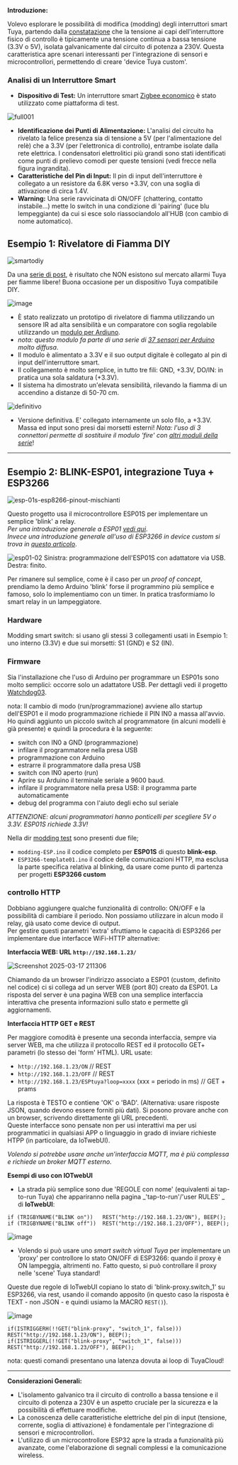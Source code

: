 
**Introduzione:**

 Volevo esplorare le possibilità di modifica (modding) degli interruttori smart Tuya, partendo dalla [constatazione](https://www.facebook.com/groups/tuyaitalia/permalink/1601909300443417/) che la tensione ai capi dell'interruttore fisico di controllo è tipicamente una tensione continua a bassa tensione (3.3V o 5V), isolata galvanicamente dal circuito di potenza a 230V. Questa caratteristica apre scenari interessanti per l'integrazione di sensori e microcontrollori, permettendo di creare 'device Tuya custom'.

### Analisi di un Interruttore Smart

* **Dispositivo di Test:** Un interruttore smart [Zigbee economico](https://it.aliexpress.com/item/1005005875932568.html) è stato utilizzato come piattaforma di test.

![full001](https://github.com/user-attachments/assets/5526c2b4-8f3b-400d-9d63-45ec7e69cd55)

* **Identificazione dei Punti di Alimentazione:** L'analisi del circuito ha rivelato la felice presenza sia di tensione a 5V (per l'alimentazione del relè) che a 3.3V (per l'elettronica di controllo), entrambe isolate dalla rete elettrica. I condensatori elettrolitici più grandi sono stati identificati come punti di prelievo comodi per queste tensioni (vedi frecce nella figura ingrandita).
* **Caratteristiche del Pin di Input:** Il pin di input dell'interruttore è collegato a un resistore da 6.8K verso +3.3V, con una soglia di attivazione di circa 1.4V.
* **Warning:** Una serie ravvicinata di ON/OFF (chattering, contatto instabile...) mette lo switch in una condizione di 'pairing' (luce blu lempeggiante) da cui si esce solo riassociandolo all'HUB (con cambio di nome automatico).


## Esempio 1: Rivelatore di Fiamma DIY

![smartodiy](https://github.com/user-attachments/assets/aa2f31be-f7fe-4c35-86f4-c6d47d3bf05e)

Da una [serie di post](https://www.facebook.com/groups/tuyaitalia/permalink/1543046892996325/), è risultato che NON esistono sul mercato allarmi Tuya per fiamme libere! Buona occasione per un dispositivo Tuya compatibile DIY.

![image](https://github.com/user-attachments/assets/bfd57a5a-3507-4ab2-805d-2bc537dfc0cd)

 * È stato realizzato un prototipo di rivelatore di fiamma utilizzando un sensore IR ad alta sensibilità e un comparatore con soglia regolabile utilizzando un [modulo per Ardiuno](https://it.aliexpress.com/item/1005007581633099.html).
 * _nota: questo modulo fa parte di una serie di [37 sensori per Arduino](https://it.aliexpress.com/w/wholesale-37-arduino-sensor.html) molto diffusa_.
 * Il modulo è alimentato a 3.3V e il suo output digitale è collegato al pin di input dell'interruttore smart.
 * Il collegamento è molto semplice, in tutto tre fili: GND, +3.3V, DO/IN: in pratica una sola saldatura (+3.3V).
 * Il sistema ha dimostrato un'elevata sensibilità, rilevando la fiamma di un accendino a distanze di 50-70 cm.

![definitivo](https://github.com/user-attachments/assets/f4bbe185-4abd-4b20-b782-9afa9a90b78f)

 * Versione definitiva. E' collegato internamente un solo filo, a +3.3V. Massa ed input sono presi dai morsetti esterni! _Nota: l'uso di 3 connettori permette di sostituire il modulo 'fire' con [altri moduli della serie](https://www.adrirobot.it/37_in_1_sensor_module_board_set_kit_for_arduino/)_!
 
<hr> 

## Esempio 2:  BLINK-ESP01, integrazione Tuya + ESP3266

![esp-01s-esp8266-pinout-mischianti](https://github.com/user-attachments/assets/7e756b2f-d20e-42cf-ace9-d15ed1fb66f8)

Questo progetto usa il microcontrollore ESP01S per implementare un semplice 'blink' a relay. <br>
_Per una introduzione generale a ESP01 [vedi qui](https://www.ariat-tech.it/blog/esp-01-functional-features,pin-configuration,applications-and-relationship-with-esp-01s-and-esp8266.html)_.<br>
_Invece una introduzione generale all'uso di ESP3266 in device custom si trova in [questo articolo](https://github.com/msillano/tuyaDEAMON-applications/wiki/note-5:-Watchdog-for-IOT#note-esp-01-programming)_.

![esp01-02](https://github.com/user-attachments/assets/ea6eaf65-409b-411d-b6c5-6f81525e3bfc)
Sinistra: programmazione dell'ESP01S con adattatore via USB.  Destra: finito.

Per rimanere sul semplice, come è il caso per un _proof of concept_, prendiamo la demo Arduino 'blink' forse il programmino più semplice e famoso, solo lo implementiamo con un timer. In pratica trasformiamo lo smart relay in un lampeggiatore.

### Hardware

Modding smart switch: si usano gli stessi 3 collegamenti usati in Esempio 1: uno interno (3.3V) e  due sui morsetti: S1 (GND) e S2 (IN).

### Firmware

Sia l'installazione che l'uso di Arduino per programmare un ESP01s sono molto semplici: occorre solo un adattatore USB. Per dettagli vedi il progetto [Watchdog03](https://github.com/msillano/tuyaDEAMON-applications/wiki/note-5:-Watchdog-for-IOT#watchdog03-esp01-relay--arduino).

nota: Il cambio di modo (run/programmazione) avviene allo startup dell'ESP01 e il modo programmazione richiede il PIN IN0 a massa all'avvio. Ho quindi aggiunto un piccolo switch al programmatore (in alcuni modelli è già presente) e quindi la procedura è la seguente:
* switch con IN0 a GND (programmazione)
* infilare il programmatore nella presa USB
* programmazione con Arduino
* estrarre il programmatore dalla presa USB
* switch con IN0 aperto (run)
* Aprire su Arduino il terminale seriale a 9600 baud.
* infilare il programmatore nella presa USB: il programma parte automaticamente
* debug del programma con l'aiuto degli echo sul seriale

_ATTENZIONE: alcuni programmatori hanno ponticelli per scegliere 5V o 3.3V. ESP01S richiede 3.3V!_

Nella dir [modding test](https://github.com/msillano/IoTwebUI/tree/main/DIY%20ESP3266/Modding%20switch) sono presenti due file; 
* `modding-ESP.ino` il codice completo per **ESP01S** di questo **blink-esp**.
* `ESP3266-template01.ino` il codice delle comunicazioni HTTP, ma esclusa la parte specifica relativa al blinking, da usare come punto di partenza per progetti **ESP3266 custom**

### controllo HTTP
Dobbiano aggiungere qualche funzionalità di controllo: ON/OFF e la possibilità di cambiare il periodo. Non possiamo utilizzare in alcun modo il relay, già usato come device di output.<br> 
Per  gestire questi parametri 'extra' sfruttiamo le capacità di ESP3266 per implementare due interfacce WiFi-HTTP alternative:

**Interfaccia WEB: URL `http://192.168.1.23/`**

 ![Screenshot 2025-03-17 211306](https://github.com/user-attachments/assets/7a8d1dd8-a853-4e5d-a81a-ba102655fd23)
 
   Chiamando da un browser l'indirizzo associato a ESP01 (custom, definito nel codice) ci si collega ad un server WEB (port 80) creato da ESP01. La risposta del server è una pagina WEB con una semplice interfaccia interattiva che presenta informazioni sullo stato e permette gli aggiornamenti.

**Interfaccia HTTP GET e REST**

   Per maggiore comodità è presente una seconda interfaccia, sempre via server WEB, ma che utilizza il protocollo REST ed il protocollo GET+ parametri (lo stesso dei 'form' HTML). URL usate: 

* `http://192.168.1.23/ON`   // REST
* `http://192.168.1.23/OFF`  // REST
* `http://192.168.1.23/ESPtuya?loop=xxxx` (xxx = periodo in ms)  // GET + prams

La risposta è TESTO e contiene 'OK' o 'BAD'. (Alternativa: usare risposte JSON, quando devono essere forniti più dati).
Si posono provare anche con un browser, scrivendo direttamente gli URL precedenti.<br>
Queste interfacce sono pensate non per usi interattivi ma per usi programmatici in qualsiasi APP o linguaggio in grado di inviare richieste HTPP (in particolare, da IoTwebUI).

_Volendo si potrebbe usare anche un'interfaccia MQTT, ma è più complessa e richiede un broker MQTT esterno._

**Esempi di uso con IOTwebUI**

* La strada più semplice sono due 'REGOLE con nome' (equivalenti ai tap-to-run Tuya) che appariranno nella pagina _'tap-to-run'/'user RULES' _ di **IoTwebUI**:
```
if (TRIGBYNAME("BLINK on"))   REST("http://192.168.1.23/ON"), BEEP();
if (TRIGBYNAME("BLINK off"))  REST("http://192.168.1.23/OFF"), BEEP();
```
![image](https://github.com/user-attachments/assets/930ff85a-4096-465b-8727-6ac591d3dfff)

* Volendo si può usare uno _smart switch virtual Tuya_ per implementare un 'proxy' per controllore lo stato ON/OFF di ESP3266: quando il proxy è ON lampeggia, altrimenti no. Fatto questo, si può controllare il proxy nelle 'scene' Tuya standard!

Queste due regole di IoTwebUI copiano lo stato di 'blink-proxy.switch_1' su ESP3266, via rest, usando il comando apposito (in questo caso la risposta è TEXT - non JSON - e quindi usiamo la MACRO `REST()`).

![image](https://github.com/user-attachments/assets/5de0a999-f4a5-4636-b084-b8167fcea8fa)
```
if(ISTRIGGERH(!!GET("blink-proxy", "switch_1", false))) REST("http://192.168.1.23/ON"), BEEP();
if(ISTRIGGERL(!!GET("blink-proxy", "switch_1", false))) REST("http://192.168.1.23/OFF"), BEEP();
```
nota: questi comandi presentano una latenza dovuta ai loop di TuyaCloud!


<hr>

**Considerazioni Generali:**

* L'isolamento galvanico tra il circuito di controllo a bassa tensione e il circuito di potenza a 230V è un aspetto cruciale per la sicurezza e la possibilità di effettuare modifiche.
* La conoscenza delle caratteristiche elettriche del pin di input (tensione, corrente, soglia di attivazione) è fondamentale per l'integrazione di sensori e microcontrollori.
* L'utilizzo di un microcontrollore ESP32 apre la strada a funzionalità più avanzate, come l'elaborazione di segnali complessi e la comunicazione wireless.
